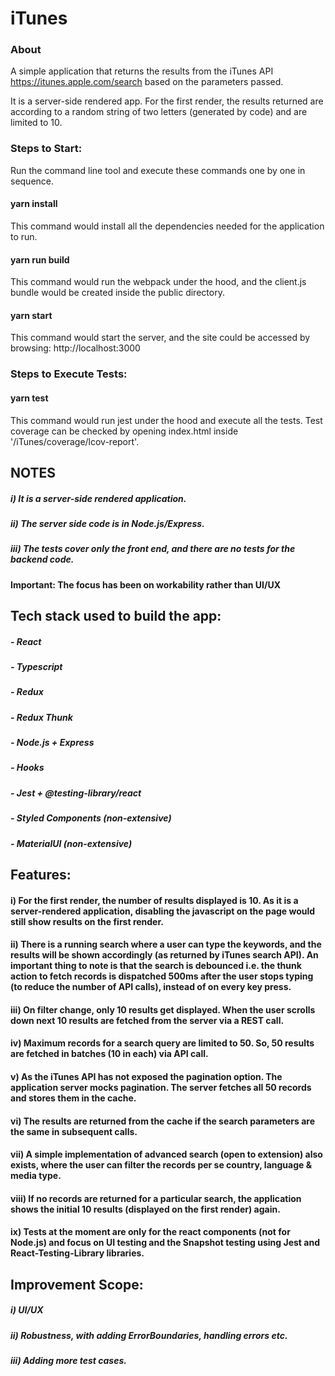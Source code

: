 # iTunes

### About
A simple application that returns the results from the iTunes API https://itunes.apple.com/search based on the parameters passed.

It is a server-side rendered app. For the first render, the results returned are according to a random string of two letters (generated by code) and are limited to 10.

### Steps to Start:

Run the command line tool and execute these commands one by one in sequence.

#### yarn install
This command would install all the dependencies needed for the application to run.

#### yarn run build
This command would run the webpack under the hood, and the client.js bundle would be created inside the public directory.

#### yarn start
This command would start the server, and the site could be accessed by browsing: http://localhost:3000

### Steps to Execute Tests:

#### yarn test
This command would run jest under the hood and execute all the tests. Test coverage can be checked by opening index.html inside '/iTunes/coverage/lcov-report'.

## NOTES

##### i) It is a server-side rendered application.
##### ii) The server side code is in Node.js/Express.
##### iii) The tests cover only the front end, and there are no tests for the backend code.

#### Important: The focus has been on workability rather than UI/UX

## Tech stack used to build the app:

##### - React
##### - Typescript
##### - Redux
##### - Redux Thunk
##### - Node.js + Express
##### - Hooks
##### - Jest + @testing-library/react
##### - Styled Components (non-extensive)
##### - MaterialUI (non-extensive)

## Features:

#### i) For the first render, the number of results displayed is 10. As it is a server-rendered application, disabling the javascript on the page would still show results on the first render.
#### ii) There is a running search where a user can type the keywords, and the results will be shown accordingly (as returned by iTunes search API). An important thing to note is that the search is debounced i.e. the thunk action to fetch records is dispatched 500ms after the user stops typing (to reduce the number of API calls), instead of on every key press.
#### iii) On filter change, only 10 results get displayed. When the user scrolls down next 10 results are fetched from the server via a REST call.
#### iv) Maximum records for a search query are limited to 50. So, 50 results are fetched in batches (10 in each) via API call.
#### v) As the iTunes API has not exposed the pagination option. The application server mocks pagination. The server fetches all 50 records and stores them in the cache.
#### vi) The results are returned from the cache if the search parameters are the same in subsequent calls.
#### vii) A simple implementation of advanced search (open to extension) also exists, where the user can filter the records per se country, language & media type.
#### viii) If no records are returned for a particular search, the application shows the initial 10 results (displayed on the first render) again.
#### ix) Tests at the moment are only for the react components (not for Node.js) and focus on UI testing and the Snapshot testing using Jest and React-Testing-Library libraries.

## Improvement Scope:

##### i) UI/UX 
##### ii) Robustness, with adding ErrorBoundaries, handling errors etc.
##### iii) Adding more test cases.
